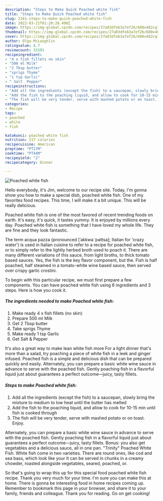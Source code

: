 ```yaml
---
description: "Steps to Make Quick Poached white fish"
title: "Steps to Make Quick Poached white fish"
slug: 2161-steps-to-make-quick-poached-white-fish
date: 2022-03-21T01:20:28.490Z
image: https://img-global.cpcdn.com/recipes/27a03dfeb3a7ef26/680x482cq70/poached-white-fish-recipe-main-photo.jpg
thumbnail: https://img-global.cpcdn.com/recipes/27a03dfeb3a7ef26/680x482cq70/poached-white-fish-recipe-main-photo.jpg
cover: https://img-global.cpcdn.com/recipes/27a03dfeb3a7ef26/680x482cq70/poached-white-fish-recipe-main-photo.jpg
author: Olga McLaughlin
ratingvalue: 4.7
reviewcount: 33191
recipeingredient:
- "4 x fish fillets no skin"
- "500 ml Milk"
- "2 Tbsp butter"
- "sprigs Thyme"
- "1 tsp Garlic"
- " Salt  Pepper"
recipeinstructions:
- "Add all the ingredients (except the fish) to a saucepan, slowly bring the mixture to medium to low heat until the butter has melted"
- "Add the fish to the poaching liquid, and allow to cook for 10-15 min until fish is cooked through"
- "The fish will be very tender, serve with mashed potato or on toast. Enjoy."
categories:
- Recipe
tags:
- poached
- white
- fish

katakunci: poached white fish 
nutrition: 217 calories
recipecuisine: American
preptime: "PT17M"
cooktime: "PT44M"
recipeyield: "2"
recipecategory: Dinner

---
```



![Poached white fish](https://img-global.cpcdn.com/recipes/27a03dfeb3a7ef26/680x482cq70/poached-white-fish-recipe-main-photo.jpg)

Hello everybody, it's Jim, welcome to our recipe site. Today, I'm gonna show you how to make a special dish, poached white fish. One of my favorites food recipes. This time, I will make it a bit unique. This will be really delicious.

Poached white fish is one of the most favored of recent trending foods on earth. It's easy, it's quick, it tastes yummy. It is enjoyed by millions every day. Poached white fish is something that I have loved my whole life. They are fine and they look fantastic.

The term acqua pazza (pronounced [ˈakkwa ˈpattsa]; Italian for &#39;crazy water&#39;) is used in Italian cuisine to refer to a recipe for poached white fish, or to simply refer to the lightly herbed broth used to poach it. There are many different variations of this sauce, from light broths, to thick tomato based sauces. Yes, the fish is the key flavor component, but the. Fish is half poached, half steamed in a tomato-white wine based sauce, then served over crispy garlic crostini.


To begin with this particular recipe, we must first prepare a few components. You can have poached white fish using 6 ingredients and 3 steps. Here is how you cook it.

<!--inarticleads1-->

##### The ingredients needed to make Poached white fish:

1. Make ready 4 x fish fillets (no skin)
1. Prepare 500 ml Milk
1. Get 2 Tbsp butter
1. Take sprigs Thyme
1. Make ready 1 tsp Garlic
1. Get  Salt &amp; Pepper


It&#39;s also a great way to make lean white fish more For a light dinner that&#39;s more than a salad, try poaching a piece of white fish in a leek and ginger infused. Poached fish is a simple and delicious dish that can be prepared quickly and easily. Alternately, you can prepare a basic white wine sauce in advance to serve with the poached fish. Gently poaching fish in a flavorful liquid just about guarantees a perfect outcome—juicy, tasty fillets. 

<!--inarticleads2-->

##### Steps to make Poached white fish:

1. Add all the ingredients (except the fish) to a saucepan, slowly bring the mixture to medium to low heat until the butter has melted
1. Add the fish to the poaching liquid, and allow to cook for 10-15 min until fish is cooked through
1. The fish will be very tender, serve with mashed potato or on toast. Enjoy.


Alternately, you can prepare a basic white wine sauce in advance to serve with the poached fish. Gently poaching fish in a flavorful liquid just about guarantees a perfect outcome—juicy, tasty fillets. Bonus: you also get vegetables and a delicious sauce, all in one pan. &#34;Trinity&#34; Poached White Fish. White fish come in two varieties. There are round ones, like cod and sea bass, which look like your It can be served in chunks in a creamy chowder, roasted alongside vegetables, seared, poached, or. 

So that's going to wrap this up for this special food poached white fish recipe. Thank you very much for your time. I'm sure you can make this at home. There is gonna be interesting food in home recipes coming up. Remember to bookmark this page in your browser, and share it to your family, friends and colleague. Thank you for reading. Go on get cooking!
